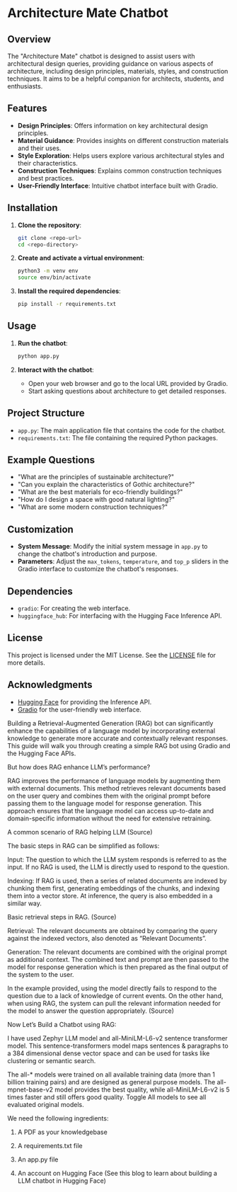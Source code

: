 # Architecture Mate Chatbot

## Overview

The "Architecture Mate" chatbot is designed to assist users with architectural design queries, providing guidance on various aspects of architecture, including design principles, materials, styles, and construction techniques. It aims to be a helpful companion for architects, students, and enthusiasts.

## Features

- **Design Principles**: Offers information on key architectural design principles.
- **Material Guidance**: Provides insights on different construction materials and their uses.
- **Style Exploration**: Helps users explore various architectural styles and their characteristics.
- **Construction Techniques**: Explains common construction techniques and best practices.
- **User-Friendly Interface**: Intuitive chatbot interface built with Gradio.

## Installation

1. **Clone the repository**:
    ```sh
    git clone <repo-url>
    cd <repo-directory>
    ```

2. **Create and activate a virtual environment**:
    ```sh
    python3 -m venv env
    source env/bin/activate
    ```

3. **Install the required dependencies**:
    ```sh
    pip install -r requirements.txt
    ```

## Usage

1. **Run the chatbot**:
    ```sh
    python app.py
    ```

2. **Interact with the chatbot**:
    - Open your web browser and go to the local URL provided by Gradio.
    - Start asking questions about architecture to get detailed responses.

## Project Structure

- `app.py`: The main application file that contains the code for the chatbot.
- `requirements.txt`: The file containing the required Python packages.

## Example Questions

- "What are the principles of sustainable architecture?"
- "Can you explain the characteristics of Gothic architecture?"
- "What are the best materials for eco-friendly buildings?"
- "How do I design a space with good natural lighting?"
- "What are some modern construction techniques?"

## Customization

- **System Message**: Modify the initial system message in `app.py` to change the chatbot's introduction and purpose.
- **Parameters**: Adjust the `max_tokens`, `temperature`, and `top_p` sliders in the Gradio interface to customize the chatbot's responses.

## Dependencies

- `gradio`: For creating the web interface.
- `huggingface_hub`: For interfacing with the Hugging Face Inference API.

## License

This project is licensed under the MIT License. See the [LICENSE](LICENSE) file for more details.

## Acknowledgments

- [Hugging Face](https://huggingface.co/) for providing the Inference API.
- [Gradio](https://www.gradio.app/) for the user-friendly web interface.


Building a Retrieval-Augmented Generation (RAG) bot can significantly enhance the capabilities of a language model by incorporating external knowledge to generate more accurate and contextually relevant responses. This guide will walk you through creating a simple RAG bot using Gradio and the Hugging Face APIs.

But how does RAG enhance LLM’s performance?

RAG improves the performance of language models by augmenting them with external documents. This method retrieves relevant documents based on the user query and combines them with the original prompt before passing them to the language model for response generation. This approach ensures that the language model can access up-to-date and domain-specific information without the need for extensive retraining.



A common scenario of RAG helping LLM (Source)

The basic steps in RAG can be simplified as follows:

Input: The question to which the LLM system responds is referred to as the input. If no RAG is used, the LLM is directly used to respond to the question.

Indexing: If RAG is used, then a series of related documents are indexed by chunking them first, generating embeddings of the chunks, and indexing them into a vector store. At inference, the query is also embedded in a similar way.


Basic retrieval steps in RAG. (Source)

Retrieval: The relevant documents are obtained by comparing the query against the indexed vectors, also denoted as “Relevant Documents”.

Generation: The relevant documents are combined with the original prompt as additional context. The combined text and prompt are then passed to the model for response generation which is then prepared as the final output of the system to the user.

In the example provided, using the model directly fails to respond to the question due to a lack of knowledge of current events. On the other hand, when using RAG, the system can pull the relevant information needed for the model to answer the question appropriately. (Source)

Now Let’s Build a Chatbot using RAG:

I have used Zephyr LLM model and all-MiniLM-L6-v2 sentence transformer model. This sentence-transformers model maps sentences & paragraphs to a 384 dimensional dense vector space and can be used for tasks like clustering or semantic search.

The all-* models were trained on all available training data (more than 1 billion training pairs) and are designed as general purpose models. The all-mpnet-base-v2 model provides the best quality, while all-MiniLM-L6-v2 is 5 times faster and still offers good quality. Toggle All models to see all evaluated original models.

We need the following ingredients:

1. A PDF as your knowledgebase

2. A requirements.txt file

3. An app.py file

4. An account on Hugging Face (See this blog to learn about building a LLM chatbot in Hugging Face)
